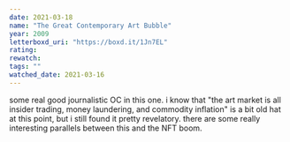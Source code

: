 ```yaml
---
date: 2021-03-18
name: "The Great Contemporary Art Bubble"
year: 2009
letterboxd_uri: "https://boxd.it/1Jn7EL"
rating: 
rewatch: 
tags: ""
watched_date: 2021-03-16
---
```


some real good journalistic OC in this one. i know that "the art market is all insider trading, money laundering, and commodity inflation" is a bit old hat at this point, but i still found it pretty revelatory. there are some really interesting parallels between this and the NFT boom.

